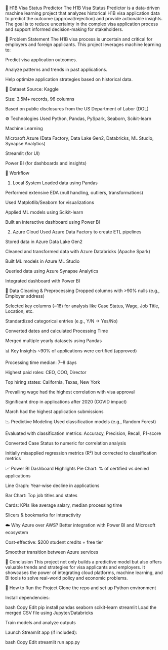 🧠 H1B Visa Status Predictor
The H1B Visa Status Predictor is a data-driven machine learning project that analyzes historical H1B visa application data to predict the outcome (approval/rejection) and provide actionable insights. The goal is to reduce uncertainty in the complex visa application process and support informed decision-making for stakeholders.

📌 Problem Statement
The H1B visa process is uncertain and critical for employers and foreign applicants. This project leverages machine learning to:

Predict visa application outcomes.

Analyze patterns and trends in past applications.

Help optimize application strategies based on historical data.

📂 Dataset
Source: Kaggle

Size: 3.5M+ records, 96 columns

Based on public disclosures from the US Department of Labor (DOL)

⚙️ Technologies Used
Python, Pandas, PySpark, Seaborn, Scikit-learn

Machine Learning

Microsoft Azure (Data Factory, Data Lake Gen2, Databricks, ML Studio, Synapse Analytics)

Streamlit (for UI)

Power BI (for dashboards and insights)

🚀 Workflow
1. Local System
Loaded data using Pandas

Performed extensive EDA (null handling, outliers, transformations)

Used Matplotlib/Seaborn for visualizations

Applied ML models using Scikit-learn

Built an interactive dashboard using Power BI

2. Azure Cloud
Used Azure Data Factory to create ETL pipelines

Stored data in Azure Data Lake Gen2

Cleaned and transformed data with Azure Databricks (Apache Spark)

Built ML models in Azure ML Studio

Queried data using Azure Synapse Analytics

Integrated dashboard with Power BI

🧹 Data Cleaning & Preprocessing
Dropped columns with >90% nulls (e.g., Employer address)

Selected key columns (~18) for analysis like Case Status, Wage, Job Title, Location, etc.

Standardized categorical entries (e.g., Y/N → Yes/No)

Converted dates and calculated Processing Time

Merged multiple yearly datasets using Pandas

📊 Key Insights
~90% of applications were certified (approved)

Processing time median: 7–8 days

Highest paid roles: CEO, COO, Director

Top hiring states: California, Texas, New York

Prevailing wage had the highest correlation with visa approval

Significant drop in applications after 2020 (COVID impact)

March had the highest application submissions

📉 Predictive Modeling
Used classification models (e.g., Random Forest)

Evaluated with classification metrics: Accuracy, Precision, Recall, F1-score

Converted Case Status to numeric for correlation analysis

Initially misapplied regression metrics (R²) but corrected to classification metrics

📈 Power BI Dashboard Highlights
Pie Chart: % of certified vs denied applications

Line Graph: Year-wise decline in applications

Bar Chart: Top job titles and states

Cards: KPIs like average salary, median processing time

Slicers & bookmarks for interactivity

☁️ Why Azure over AWS?
Better integration with Power BI and Microsoft ecosystem

Cost-effective: $200 student credits + free tier

Smoother transition between Azure services

🏁 Conclusion
This project not only builds a predictive model but also offers valuable trends and strategies for visa applicants and employers. It showcases the power of integrating cloud platforms, machine learning, and BI tools to solve real-world policy and economic problems.

📎 How to Run the Project
Clone the repo and set up Python environment

Install dependencies:

bash
Copy
Edit
pip install pandas seaborn scikit-learn streamlit
Load the merged CSV file using Jupyter/Databricks

Train models and analyze outputs

Launch Streamlit app (if included):

bash
Copy
Edit
streamlit run app.py
